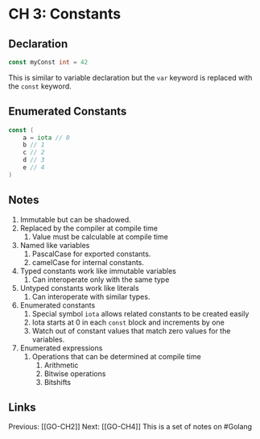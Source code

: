 # CH 3: Constants

## Declaration
```go
const myConst int = 42
```
This is similar to variable declaration but the ```var``` keyword is replaced with the ```const``` keyword.


## Enumerated Constants
```go
const (
	a = iota // 0
	b // 1
	c // 2
	d // 3
	e // 4
)
```
##  Notes
1. Immutable but can be shadowed.
2. Replaced by the compiler at compile time
	1. Value must be calculable at compile time
3.  Named like variables
	1.  PascalCase for exported constants.
	2.  camelCase for internal constants.
4. Typed constants work like immutable variables
	1. Can interoperate only with the same type
5. Untyped constants work like literals
	1. Can interoperate with similar types.
6. Enumerated constants
	1. Special symbol ```iota``` allows related constants to be created easily
	2. Iota starts at 0 in each ```const``` block and increments by one
	3. Watch out of constant values that match zero values for the variables.
7. Enumerated expressions
	1.  Operations that can be determined at compile time
		1.  Arithmetic
		2.  Bitwise operations
		3.  Bitshifts
		
## Links
Previous: [[GO-CH2]]
Next: [[GO-CH4]]
This is a set of notes on #Golang
